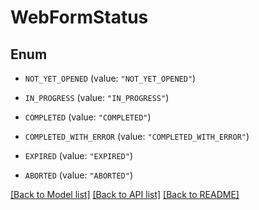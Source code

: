 # WebFormStatus

## Enum


* `NOT_YET_OPENED` (value: `"NOT_YET_OPENED"`)

* `IN_PROGRESS` (value: `"IN_PROGRESS"`)

* `COMPLETED` (value: `"COMPLETED"`)

* `COMPLETED_WITH_ERROR` (value: `"COMPLETED_WITH_ERROR"`)

* `EXPIRED` (value: `"EXPIRED"`)

* `ABORTED` (value: `"ABORTED"`)


[[Back to Model list]](../README.md#documentation-for-models) [[Back to API list]](../README.md#documentation-for-api-endpoints) [[Back to README]](../README.md)


